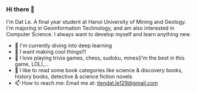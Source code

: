 ### Hi there 👋
I'm Dat Le.
A final year student at Hanoi University of Mining and Geology. I'm majoring in Geoinformation Technology, and am also interested in Computer Science. I always want to develop myself and learn anything new.
- 🔭 I'm currently diving into deep learning
- 🤟 I want making cool things!!!
- 🎲 I love playing trivia games, chess, sudoku, mines(i'm the best in this game, LOL),...
- 📑 I like to read some book categories like science & discovery books, history books, detective & science fiction novels
- 📫 How to reach me: Email me at: tiendat.le129@gmail.com 
<!-- - 🌱 My skills: Python(Flask, Numpy, Pandas, Sklearn, Tensorflow)/ C#/ Git/ Linux/ Postgresql/ GIS -->

<!-- - 👯 I’m looking to collaborate on improving my libraries -->

